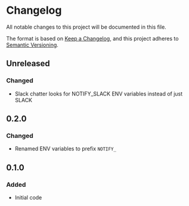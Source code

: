 # Changelog

All notable changes to this project will be documented in this file.

The format is based on [Keep a Changelog](https://keepachangelog.com/en/1.0.0/),
and this project adheres to [Semantic Versioning](https://semver.org/spec/v2.0.0.html).

## Unreleased

### Changed

- Slack chatter looks for NOTIFY_SLACK ENV variables instead of just SLACK

## 0.2.0

### Changed

- Renamed ENV variables to prefix `NOTIFY_`

## 0.1.0

### Added

- Initial code